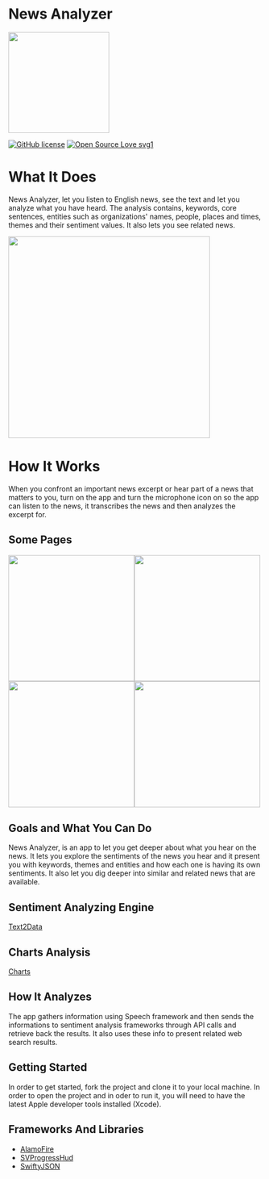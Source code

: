 # News Analyzer

<img src="https://user-images.githubusercontent.com/60321318/80937790-cd55ba80-8deb-11ea-958a-ca4e08fde68f.png" width="200">


[![GitHub license](https://img.shields.io/github/license/Naereen/StrapDown.js.svg)](https://github.com/Naereen/StrapDown.js/blob/master/LICENSE) [![Open Source Love svg1](https://badges.frapsoft.com/os/v1/open-source.svg?v=103)](https://github.com/ellerbrock/open-source-badges/)

# What It Does

News Analyzer, let you listen to English news, see the text and let you analyze what you have heard. The analysis contains, keywords, core sentences, entities such as organizations' names, people, places and times, themes and their sentiment values. It also lets you see related news.  

<img src="https://user-images.githubusercontent.com/60321318/80940201-45c07980-8df4-11ea-895f-9c7a65d69fe9.png" width="400">


# How It Works

When you confront an important news excerpt or hear part of a news that matters to you, turn on the app and turn the microphone icon on so the app can listen to the news, it transcribes the news and then analyzes the excerpt for. 

## Some Pages

<img src="https://user-images.githubusercontent.com/60321318/79543345-8903b400-80a2-11ea-9dc1-860dbdcd42f1.png" width="250"><img src="https://user-images.githubusercontent.com/60321318/79543349-8a34e100-80a2-11ea-9046-e0c0303bfe1d.png" width="250"><img src="https://user-images.githubusercontent.com/60321318/79543351-8bfea480-80a2-11ea-81af-543881f08a89.png" width="250"><img src="https://user-images.githubusercontent.com/60321318/79544025-9a998b80-80a3-11ea-81e7-0fcdee17b3a9.png" width="250">

## Goals and What You Can Do 

News Analyzer, is an app to let you get deeper about what you hear on the news. It lets you explore the sentiments of the news you hear and it present you with keywords, themes and entities and how each one is having its own sentiments. It also let you dig deeper into similar and related news that are available. 

## Sentiment Analyzing Engine

[Text2Data](https://text2data.com/) 

## Charts Analysis

[Charts](https://github.com/danielgindi/Charts)

## How It Analyzes 

The app gathers information using Speech framework and then sends the informations to sentiment analysis frameworks through API calls and retrieve back the results. It also uses these info to present related web search results. 

## Getting Started

In order to get started, fork the project and clone it to your local machine. In order to open the project and in oder to run it, you will need to have the latest Apple developer tools installed (Xcode).

## Frameworks And Libraries 

* [AlamoFire](https://github.com/Alamofire/Alamofire)
* [SVProgressHud](https://github.com/SVProgressHUD/SVProgressHUD)
* [SwiftyJSON](https://github.com/SwiftyJSON/SwiftyJSON)


